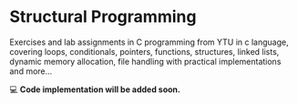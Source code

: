 # Structural Programming
Exercises and lab assignments in C programming from YTU in c language, covering loops, conditionals, pointers, functions, structures, linked lists, dynamic memory allocation, file handling with practical implementations and more...

💻 **Code implementation will be added soon.**
